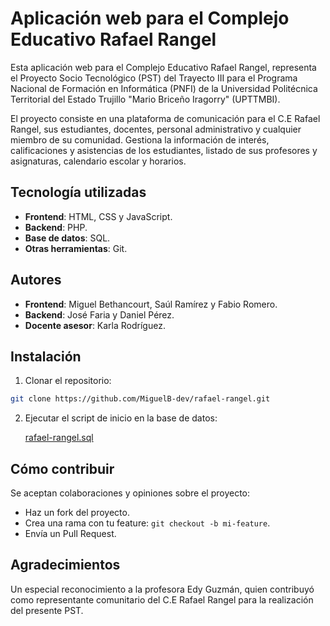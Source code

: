 # Aplicación web para el Complejo Educativo Rafael Rangel

Esta aplicación web para el Complejo Educativo Rafael Rangel, representa el Proyecto Socio Tecnológico (PST) del Trayecto III para el Programa Nacional de Formación en Informática (PNFI) de la Universidad Politécnica Territorial del Estado Trujillo "Mario Briceño Iragorry" (UPTTMBI).

El proyecto consiste en una plataforma de comunicación para el C.E Rafael Rangel, sus estudiantes, docentes, personal administrativo y cualquier miembro de su comunidad. Gestiona la información de interés, calificaciones y asistencias de los estudiantes, listado de sus profesores y asignaturas, calendario escolar y horarios.

## Tecnología utilizadas
- **Frontend**: HTML, CSS y JavaScript.
- **Backend**: PHP.
- **Base de datos**: SQL.
- **Otras herramientas**: Git.

## Autores
- **Frontend**: Miguel Bethancourt, Saúl Ramírez y Fabio Romero.
- **Backend**: José Faria y Daniel Pérez.
- **Docente asesor**: Karla Rodríguez.

## Instalación
1. Clonar el repositorio:  

```bash
git clone https://github.com/MiguelB-dev/rafael-rangel.git
```
2. Ejecutar el script de inicio en la base de datos:

    [rafael-rangel.sql](db/rafael-rangel.sql)

## Cómo contribuir  
Se aceptan colaboraciones y opiniones sobre el proyecto:  
- Haz un fork del proyecto.  
- Crea una rama con tu feature: `git checkout -b mi-feature`.  
- Envía un Pull Request. 

## Agradecimientos
Un especial reconocimiento a la profesora Edy Guzmán, quien contribuyó como representante comunitario del C.E Rafael Rangel para la realización del presente PST.